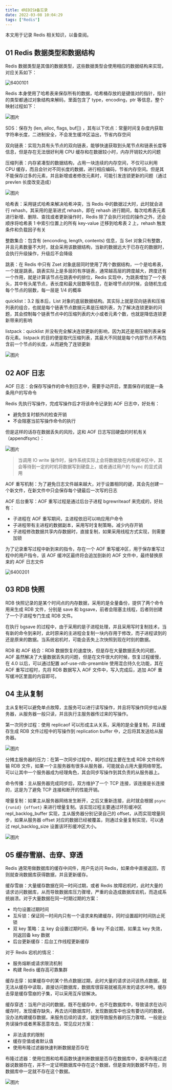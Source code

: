 ```yaml
---
title: 《REDIS》备忘录
date: 2022-03-08 10:04:29
tags: ["Redis"]
---
```




本文用于记录 Redis 相关知识，以备查阅。

<!--More -->



## 01 Redis 数据类型和数据结构

Redis 数据类型是其值的数据类型，这些数据类型会使用相应的数据结构来实现，对应关系如下：

![6400101](《REDIS》备忘录/6400101.png)

Redis 本身使用了哈希表来保存所有的数据，哈希桶存放的是键值对的指针，指针的类型都通过对象结构来解码，里面包含了 type，encoding，ptr 等信息，整个映射过程如下：

![图片](《REDIS》备忘录/640-16467067064022.png)

SDS：保存为 (len, alloc, flags, buf[]) ，其有以下优点：常量时间复杂度内获取字符串长度，二进制安全，不会发生缓冲区溢出，节省内存空间

双向链表：实现为具有头节点的双向链表，能够快速获取到头尾节点和链表长度等信息，但是存在无法很好利用 CPU 缓存和在数据较小时，内存开销较大的问题

压缩列表：内存紧凑型的数据结构，占用一块连续的内存空间，不仅可以利用 CPU 缓存，而且会针对不同长度的数据，进行相应编码，节省内存空间。但是其不能保存过多的元素，并且新增或者修改元素时，可能引发连锁更新的问题（通过 prevlen 长度改变造成）

![图片](《REDIS》备忘录/640-16467075697754.png)

哈希表：采用链式哈希来解决哈希冲突，当 Redis 中的数据过大时，此时就会进行 rehash，其采用的是渐进式 rehash，即在 rehash 进行期间，每次哈希表元素进行新增、删除、查找或者更新操作时，Redis 除了会执行对应的操作之外，还会顺序将哈希表 1 中索引位置上的所有 key-value 迁移到哈希表 2 上，rehash 触发条件和负载因子有关

整数集合：包含有 (enconding, length, contents) 信息，当 Set 对象只有整数，并且元素数量不大时，就会采用该数据结构，当新的数据远大于已存在的数据时，会执行升级操作，升级后不会降级

跳表：在 Redis 中只有 Zset 对象底层同时使用了两个数据结构，一个是哈希表，一个就是跳表。跳表实际上是多层的有序链表，通常越高层的跨度越大，跨度还有一个作用，就是计算该节点在跳表中的排位，Redis 实现中，为跳表增加了一个表头，其中有头尾节点，表长度和最大层数等信息，在新增节点的时候，会随机生成每个节点的层数，每一层是 1/4 的概率

quicklist：3.2 版本后，List 对象的底层数据结构。其实际上就是双向链表和压缩列表的组合，也就是每个链表节点数据元素是压缩列表，为了解决连锁更新的问题，其会控制每个链表节点中的压缩列表的大小或者元素个数，也就是降低连锁更新带来的影响

listpack：quicklist 并没有完全解决连锁更新的影响，因为其还是用压缩列表来保存元素。listpack 的目的便是取代压缩列表，其最大不同就是每个内部节点不再包含前一个节点的长度，从而避免了连锁更新

![图片](《REDIS》备忘录/640-16467127765796.png)



## 02 AOF 日志

AOF 日志：会保存写操作的命令到日志中，需要手动开启，里面保存的就是一条条用户的写命令

Redis 先执行写操作，完成写操作后才将该命令记录到 AOF 日志中，好处有：

+ 避免恢复时额外的检查开销
+ 不会阻塞当前写操作命令的执行

但是这样的话存在数据丢失的风险，这和 AOF 日志写回硬盘的时机有关（appendfsync）：

![图片](《REDIS》备忘录/640-16467169176718.png)

> 当调用 IO write 操作时，操作系统实际上会将数据放在内核缓冲区中，其会等待到一定的时机将数据写到硬盘上，或者通过用户的 fsync 的显式调用

AOF 重写机制：为了避免日志文件越来越大，对于设置相同的键，其会先创建一个新文件，在新文件中只会保存每个键最后一次写的日志

AOF 后台重写：AOF 重写过程是通过后台子进程 bgrewriteaof 来完成的，好处有：

+ 子进程在 AOF 重写期间，主进程依旧可以响应用户命令
+ 子进程带有主进程的数据副本，采用写时复制策略，减少内存开销
+ 子进程修改数据共享内存数据时，直接复制，如果采用线程方式实现，则需要加锁

为了记录重写过程中新到来的指令，存在一个 AOF 重写缓冲区，用于保存重写过程中的用户指令，该 AOF 缓冲区最终将会追加到新的 AOF 文件中，最终替换原来的 AOF 日志文件

![6400201](《REDIS》备忘录/6400201.png)



## 03 RDB 快照

RDB 快照记录的是某个时间点的内存数据，采用的是全量备份，提供了两个命令用来生成 RDB 文件，分别是 save 和 bgsave，前者会阻塞主线程，后者则创建了一个子进程专门生成 RDB 文件。

在执行 bgsave 的过程中，由于采用的是子进程处理，并且采用写时复制技术，当有新的命令到来时，此时原来的主进程会复制一块内存用于修改，而子进程读到的还是原来的数据。当系统宕机时，可能会丢失上次快照到现在时刻的数据。

RDB 和 AOF 结合：RDB 数据恢复的速度快，但是存在大量数据丢失的问题，AOF 虽然解决了大量数据丢失的问题，但是在文件很大的时候，恢复过程缓慢，在 4.0 以后，可以通过配置 aof-use-rdb-preamble 使用混合持久化功能，其在 AOF 重写过程时，先将 RDB 数据写入 AOF 文件中，写入完成后，追加 AOF 重写缓冲区里面的内容即可。



## 04 主从复制

主从复制可以避免单点故障，主服务可以进行读写操作，并且将写操作同步给从服务器，从服务器一般只读，并且执行主服务器传过来的写操作。

第一次同步过程：使用 replicaof 可以形成主从关系，采用的是全量复制，并且缓存生成 RDB 文件过程中的写操作到 replication buffer 中，之后将其发送给从服务器。

![图片](《REDIS》备忘录/640-16468337303744.png)

分摊主服务器的压力：在第一次同步过程中，耗时过程主要在生成 RDB 文件和传输 RDB 文件，如果一个主服务器有很多从服务器，可能就会占用大量网络带宽。可以让其中一个服务器成为经理角色，其会同步写操作到其负责的从服务器上。

命令传播：主从服务器完成同步后，双方维护了一个 TCP 连接，该连接是长连接的，这是为了避免 TCP 连接和断开的性能开销。

增量复制：如果主从服务器网络发生断开，之后又重新连接，此时就会根据 `psync {runid} {offset}` 来进行增量复制。该实现过程主要通过环形缓冲区 repl_backlog_buffer 实现，主从服务器分别记录自己的 offset，从而实现增量同步，如果从服务器 offset 对应的数据已经被覆盖，则通过全量复制实现，可以通过 repl_backlog_size 设置该环形缓冲区大小。

![图片](《REDIS》备忘录/640-16468351848676.png)



## 05 缓存雪崩、击穿、穿透

Redis 通常用做数据库的缓存中间件，用户先访问 Redis，如果命中直接返回，否则就查询数据库获得数据，并且更新缓存。

缓存雪崩：大量缓存数据在同一时间过期，或者 Redis 故障宕机时，此时大量的请求访问数据库，从而导致数据库压力骤增，严重的会造成数据库宕机，而造成系统崩溃。对于大量数据在同一时期过期的方案：

+ 均匀设置过期时间
+ 互斥锁：保证同一时间内只有一个请求来构建缓存，同时设置超时时间防止死锁
+ 双 key 策略：主 key 会设置过期时间，备 key 不会过期，如果主 key 失效，则返回备 key 数据
+ 后台更新缓存：后台工作线程更新缓存

对于 Redis 宕机的情况：

+ 服务熔断或请求限流机制
+ 构建 Redis 缓存高可靠集群

缓存击穿：如果缓存中的某个热点数据过期，此时大量的请求访问该热点数据，就无法从缓存中读取，直接访问数据库，数据库很容易就被高并发的请求冲垮。缓存击穿是缓存雪崩的子集，可以采用互斥锁解决。

缓存穿透：当用户访问的数据，既不在缓存中，也不在数据库中，导致请求在访问缓存时，发现缓存缺失，再去访问数据库时，发现数据库中也没有要访问的数据，没办法构建缓存数据，来服务后续的请求，就到导致服务器的压力骤增。一般是业务误操作或者黑客恶意攻击，常见应对方案： 

+ 非法请求的限制
+ 缓存空值或者默认值
+ 使用布隆过滤器快速判断数据是否存在

布隆过滤器：使用位图和哈希函数快速判断数据是否存在数据库中，查询布隆过滤器说数据存在，并不一定证明数据库中存在这个数据，但是查询到数据不存在，则数据库中一定就不存在这个数据。

![图片](《REDIS》备忘录/640-16468364802018.png)

























